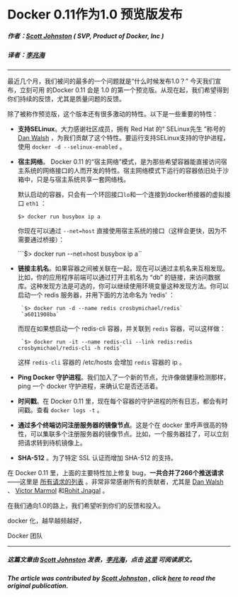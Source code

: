 # Docker 0.11作为1.0 预览版发布

##### 作者：[Scott Johnston](https://twitter.com/scottcjohnston) ( SVP, Product of Docker, Inc )
##### 译者：[李兆海](https://twitter.com/googollee)

***
最近几个月，我们被问的最多的一个问题就是“什么时候发布1.0？” 今天我们宣布，立刻可用 的Docker 0.11 会是 1.0 的第一个预览版。从现在起，我们希望得到你们持续的反馈，尤其是质量问题的反馈。

除了被称作预览版，这个版本还有很多激动的特性。以下是一些重要的特性：

 - **支持SELinux**。大力感谢社区成员，拥有 Red Hat 的“ SELinux先生 ”称号的 [Dan Walsh](https://github.com/rhatdan) ，为我们贡献了这个特性。要运行支持SELinux支持的守护进程，使用 `docker -d --selinux-enabled` 。

 - **宿主网络**。 Docker 0.11 的“宿主网络”模式，是为那些希望容器能直接访问宿主系统的网络接口的人而开发的特性。宿主网络模式下运行的容器依旧处于沙箱中，只是与宿主系统共享一套网络栈。

	默认启动的容器，只会有一个环回接口`lo`和一个连接到docker桥接器的虚拟接口 `eth1` ：

	```$> docker run busybox ip a```

    
	你现在可以通过 `--net=host` 直接使用宿主系统的接口（这样会更快，因为不需要通过桥接）：

	```$> docker run --net=host busybox ip a``


 - **链接主机名**。如果容器之间被关联在一起，现在可以通过主机名来互相发现。比如，你的应用程序前端可以通过打开主机名为 “db” 的链接，来访问数据库。这种发现方法是可选的，你可以继续使用环境变量这种发现方法。你可以启动一个 redis 服务器，并用下面的方法命名为 ‘redis’ ：


		`$> docker run -d --name redis crosbymichael/redis`
		`a6011908ba`

	而现在如果想启动一个 redis-cli 容器，并关联到 `redis` 容器，可以这样做：

		`$> docker run -it --name redis-cli --link redis:redis crosbymichael/redis-cli -h redis`

	这样 `redis-cli` 容器的 /etc/hosts 会增加 `redis` 容器的 ip 。

 - **Ping Docker 守护进程**。我们加入了一个新的节点，允许像做健康检测那样， ping 一个 docker 守护进程，来确认它是否还活着。

 - **时间戳**。在 Docker 0.11 里，现在每个容器的守护进程的所有日志，都会有时间戳。查看 `docker logs -t` 。

 - **通过多个终端访问注册服务器的镜像节点**。这是个在 docker 里呼声很高的特性，可以集联多个注册服务器的镜像节点。比如，一个服务器挂了，可以立刻把请求转到待机镜像上。

 - **SHA-512** 。为了特定 SSL 认证而增加 SHA-512 的支持。

在 Docker 0.11 里，上面的主要特性加上修复 bug，**一共合并了266个推送请求**——这里是 [所有请求的列表](https://github.com/dotcloud/docker/pulse/monthly#merged-pull-requests) 。非常非常感谢所有的贡献者，尤其是 [Dan Walsh](https://twitter.com/rhatdan) 、 [Victor Marmol](https://github.com/vmarmol) 和[Rohit Jnagal](https://github.com/rjnagal) 。

在我们通向1.0的路上，我们希望听到你们的反馈和投入。

docker 化，越早越频越好，

Docker 团队

***

##### 这篇文章由 [Scott Johnston](https://twitter.com/scottcjohnston) 发表，[李兆海](https://twitter.com/googollee)，点击 [这里](http://blog.docker.io/2014/05/docker-0-11-release-candidate-for-1-0/) 可阅读原文。

##### The article was contributed by [Scott Johnston](https://twitter.com/scottcjohnston) , click [here](http://blog.docker.io/2014/05/docker-0-11-release-candidate-for-1-0/) to read the original publication.
